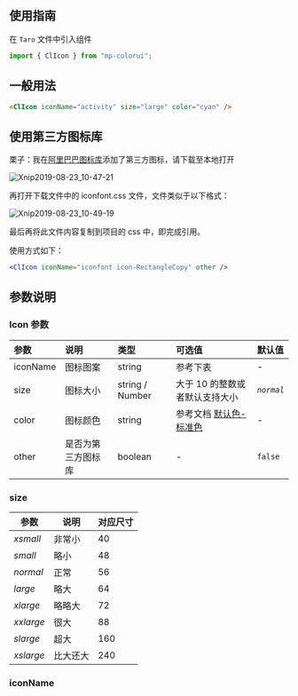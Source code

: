## 使用指南

在 `Taro` 文件中引入组件

```jsx
import { ClIcon } from "mp-colorui";
```

## 一般用法

```html
<ClIcon iconName="activity" size="large" color="cyan" />
```

## 使用第三方图标库

栗子：我在[阿里巴巴图标库](https://www.iconfont.cn/)添加了第三方图标，请下载至本地打开

![Xnip2019-08-23_10-47-21](https://md-1255362963.cos.ap-chengdu.myqcloud.com/2019-08-23-024942.jpg)

再打开下载文件中的 iconfont.css 文件，文件类似于以下格式：

![Xnip2019-08-23_10-49-19](https://md-1255362963.cos.ap-chengdu.myqcloud.com/2019-08-23-024951.jpg)

最后再将此文件内容复制到项目的 css 中，即完成引用。

使用方式如下：

```jsx
<ClIcon iconName="iconfont icon-RectangleCopy" other />
```

## 参数说明

### Icon 参数

| 参数     | 说明               | 类型            | 可选值                                          | 默认值     |
| :------- | :----------------- | :-------------- | :---------------------------------------------- | :--------- |
| iconName | 图标图案           | string          | 参考下表                                        | -          |
| size     | 图标大小           | string / Number | 大于 10 的整数或者默认支持大小                  | _`normal`_ |
| color    | 图标颜色           | string          | 参考文档 [默认色-标准色](/home/color?id=标准色) | -          |
| other    | 是否为第三方图标库 | boolean         | -                                               | `false`    |

### size

| 参数      | 说明     | 对应尺寸 |
| --------- | -------- | -------- |
| _xsmall_  | 非常小   | 40       |
| _small_   | 略小     | 48       |
| _normal_  | 正常     | 56       |
| _large_   | 略大     | 64       |
| _xlarge_  | 略略大   | 72       |
| _xxlarge_ | 很大     | 88       |
| _slarge_  | 超大     | 160      |
| _xslarge_ | 比大还大 | 240      |

### iconName

<Icons />
